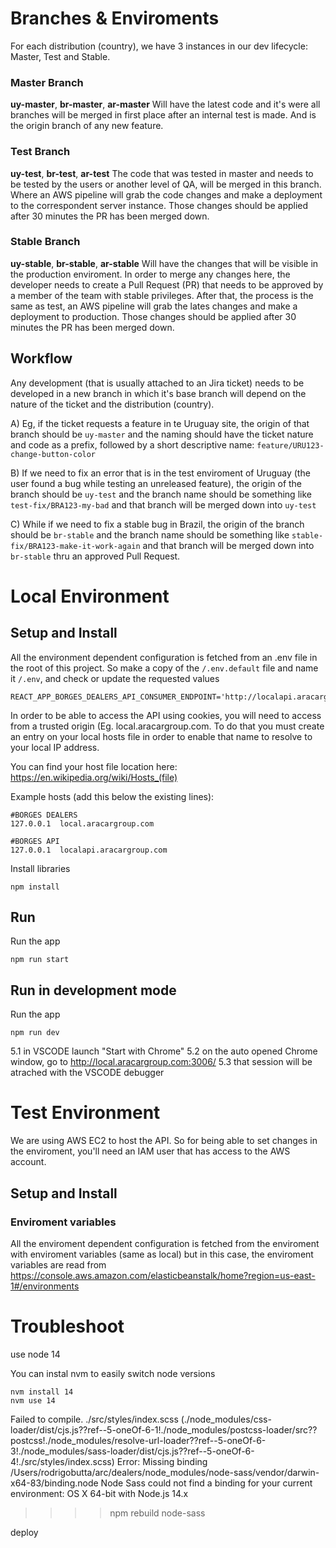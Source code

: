 # Branches & Enviroments

For each distribution (country), we have 3 instances in our dev lifecycle: Master, Test and Stable.

### Master Branch

**uy-master**, **br-master**, **ar-master**
Will have the latest code and it's were all branches will be merged in first place after an internal test is made. And is the origin branch of any new feature.

### Test Branch

**uy-test**, **br-test**, **ar-test**
The code that was tested in master and needs to be tested by the users or another level of QA, will be merged in this branch. Where an AWS pipeline will grab the code changes and make a deployment to the correspondent server instance. Those changes should be applied after 30 minutes the PR has been merged down.

### Stable Branch

**uy-stable**, **br-stable**, **ar-stable**
Will have the changes that will be visible in the production enviroment. In order to merge any changes here, the developer needs to create a Pull Request (PR) that needs to be approved by a member of the team with stable privileges. After that, the process is the same as test, an AWS pipeline will grab the lates changes and make a deployment to production. Those changes should be applied after 30 minutes the PR has been merged down.

## Workflow

Any development (that is usually attached to an Jira ticket) needs to be developed in a new branch in which it's base branch will depend on the nature of the ticket and the distribution (country).

A) Eg, if the ticket requests a feature in te Uruguay site, the origin of that branch should be `uy-master` and the naming should have the ticket nature and code as a prefix, followed by a short descriptive name: `feature/URU123-change-button-color`

B) If we need to fix an error that is in the test enviroment of Uruguay (the user found a bug while testing an unreleased feature), the origin of the branch should be `uy-test` and the branch name should be something like `test-fix/BRA123-my-bad` and that branch will be merged down into `uy-test`

C) While if we need to fix a stable bug in Brazil, the origin of the branch should be `br-stable` and the branch name should be something like `stable-fix/BRA123-make-it-work-again` and that branch will be merged down into `br-stable` thru an approved Pull Request.

# Local Environment

## Setup and Install

All the environment dependent configuration is fetched from an .env file in the root of this project. So make a copy of the `/.env.default` file and name it `/.env`, and check or update the requested values

```
REACT_APP_BORGES_DEALERS_API_CONSUMER_ENDPOINT='http://localapi.aracargroup.com:8090'
```

In order to be able to access the API using cookies, you will need to access from a trusted origin (Eg. local.aracargroup.com. To do that you must create an entry on your local hosts file in order to enable that name to resolve to your local IP address.

You can find your host file location here:
https://en.wikipedia.org/wiki/Hosts_(file)

Example hosts (add this below the existing lines):

```
#BORGES DEALERS
127.0.0.1  local.aracargroup.com

#BORGES API
127.0.0.1  localapi.aracargroup.com
```

Install libraries

```
npm install
```

## Run

Run the app

```
npm run start
```

## Run in development mode

Run the app

```
npm run dev
```

5.1 in VSCODE launch "Start with Chrome"
5.2 on the auto opened Chrome window, go to http://local.aracargroup.com:3006/
5.3 that session will be atrached with the VSCODE debugger

# Test Environment

We are using AWS EC2 to host the API. So for being able to set changes in the enviroment, you'll need an IAM user that has access to the AWS account.

## Setup and Install

### Enviroment variables

All the enviroment dependent configuration is fetched from the enviroment with enviroment variables (same as local) but in this case, the enviroment variables are read from https://console.aws.amazon.com/elasticbeanstalk/home?region=us-east-1#/environments

# Troubleshoot

use node 14

You can instal nvm to easily switch node versions

```
nvm install 14
nvm use 14
```

Failed to compile.
./src/styles/index.scss (./node_modules/css-loader/dist/cjs.js??ref--5-oneOf-6-1!./node_modules/postcss-loader/src??postcss!./node_modules/resolve-url-loader??ref--5-oneOf-6-3!./node_modules/sass-loader/dist/cjs.js??ref--5-oneOf-6-4!./src/styles/index.scss)
Error: Missing binding /Users/rodrigobutta/arc/dealers/node_modules/node-sass/vendor/darwin-x64-83/binding.node
Node Sass could not find a binding for your current environment: OS X 64-bit with Node.js 14.x

> > > > npm rebuild node-sass

deploy
